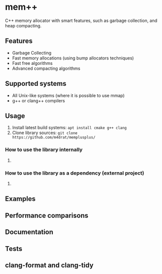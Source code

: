 # mem++

C++ memory allocator with smart features, such as garbage collection, and heap compacting.

## Features
- Garbage Collecting
- Fast memory allocations (using bump allocators techniques)
- Fast free algorithms
- Advanced compacting algorithms

## Supported systems
- All Unix-like systems (where it is possible to use mmap)
- g++ or clang++ compilers

## Usage

1. Install latest build systems: `apt install cmake g++ clang`
2. Clone library sources: `git clone https://github.com/m4drat/memplusplus/`

### How to use the library internally
1. 

### How to use the library as a dependency (external project)
1. 

## Examples

## Performance comparisons

## Documentation

## Tests

## clang-format and clang-tidy